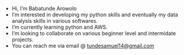 - Hi, I’m Babatunde Arowolo
- I’m interested in developing my python skills and eventually my data analysis skills in various softwares.
- I’m currently learning python and AWS.
- I’m looking to collaborate on various beginner level and intermidate projects.
- You can reach me via email @ tundesamuel14@gmail.com

<!---
tundesamuel14/tundesamuel14 is a ✨ special ✨ repository because its `README.md` (this file) appears on your GitHub profile.
You can click the Preview link to take a look at your changes.
--->
